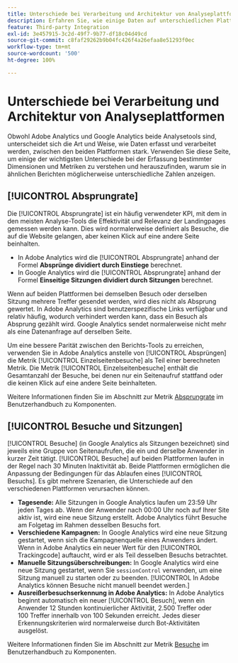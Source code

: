 ```yaml
---
title: Unterschiede bei Verarbeitung und Architektur von Analyseplattformen
description: Erfahren Sie, wie einige Daten auf unterschiedlichen Plattformen wie Adobe Analytics und Google Analytics auf verschiedene Weise erfasst und angezeigt werden.
feature: Third-party Integration
exl-id: 3e457915-3c2d-49f7-9b77-df18c04d49cd
source-git-commit: c8faf29262b9b04fc426f4a26efaa8e51293f0ec
workflow-type: tm+mt
source-wordcount: '500'
ht-degree: 100%

---
```


# Unterschiede bei Verarbeitung und Architektur von Analyseplattformen

Obwohl Adobe Analytics und Google Analytics beide Analysetools sind, unterscheidet sich die Art und Weise, wie Daten erfasst und verarbeitet werden, zwischen den beiden Plattformen stark. Verwenden Sie diese Seite, um einige der wichtigsten Unterschiede bei der Erfassung bestimmter Dimensionen und Metriken zu verstehen und herauszufinden, warum sie in ähnlichen Berichten möglicherweise unterschiedliche Zahlen anzeigen.

## [!UICONTROL Absprungrate]

Die [!UICONTROL Absprungrate] ist ein häufig verwendeter KPI, mit dem in den meisten Analyse-Tools die Effektivität und Relevanz der Landingpages gemessen werden kann. Dies wird normalerweise definiert als Besuche, die auf die Website gelangen, aber keinen Klick auf eine andere Seite beinhalten.

* In Adobe Analytics wird die [!UICONTROL Absprungrate] anhand der Formel **Absprünge dividiert durch Einstiege** berechnet.
* In Google Analytics wird die [!UICONTROL Absprungrate] anhand der Formel **Einseitige Sitzungen dividiert durch Sitzungen** berechnet.

Wenn auf beiden Plattformen bei demselben Besuch oder derselben Sitzung mehrere Treffer gesendet werden, wird dies nicht als Absprung gewertet. In Adobe Analytics sind benutzerspezifische Links verfügbar und relativ häufig, wodurch verhindert werden kann, dass ein Besuch als Absprung gezählt wird. Google Analytics sendet normalerweise nicht mehr als eine Datenanfrage auf derselben Seite.

Um eine bessere Parität zwischen den Berichts-Tools zu erreichen, verwenden Sie in Adobe Analytics anstelle von [!UICONTROL Absprüngen] die Metrik [!UICONTROL Einzelseitenbesuche] als Teil einer berechneten Metrik. Die Metrik [!UICONTROL Einzelseitenbesuche] enthält die Gesamtanzahl der Besuche, bei denen nur ein Seitenaufruf stattfand oder die keinen Klick auf eine andere Seite beinhalteten.

Weitere Informationen finden Sie im Abschnitt zur Metrik [Absprungrate](/help/components/metrics/bounce-rate.md) im Benutzerhandbuch zu Komponenten.

## [!UICONTROL Besuche und Sitzungen]

[!UICONTROL Besuche] (in Google Analytics als Sitzungen bezeichnet) sind jeweils eine Gruppe von Seitenaufrufen, die ein und derselbe Anwender in kurzer Zeit tätigt. [!UICONTROL Besuche] auf beiden Plattformen laufen in der Regel nach 30 Minuten Inaktivität ab. Beide Plattformen ermöglichen die Anpassung der Bedingungen für das Ablaufen eines [!UICONTROL Besuchs]. Es gibt mehrere Szenarien, die Unterschiede auf den verschiedenen Plattformen verursachen können.

* **Tagesende:** Alle Sitzungen in Google Analytics laufen um 23:59 Uhr jeden Tages ab. Wenn der Anwender nach 00:00 Uhr noch auf Ihrer Site aktiv ist, wird eine neue Sitzung erstellt. Adobe Analytics führt Besuche am Folgetag im Rahmen desselben Besuchs fort.
* **Verschiedene Kampagnen:** In Google Analytics wird eine neue Sitzung gestartet, wenn sich die Kampagnenquelle eines Anwenders ändert. Wenn in Adobe Analytics ein neuer Wert für den [!UICONTROL Trackingcode] auftaucht, wird er als Teil desselben Besuchs betrachtet.
* **Manuelle Sitzungsüberschreibungen:** In Google Analytics wird eine neue Sitzung gestartet, wenn Sie `sessionControl` verwenden, um eine Sitzung manuell zu starten oder zu beenden. [!UICONTROL In Adobe Analytics können Besuche nicht manuell beendet werden.]
* **Ausreißerbesuchserkennung in Adobe Analytics:** In Adobe Analytics beginnt automatisch ein neuer [!UICONTROL Besuch], wenn ein Anwender 12 Stunden kontinuierlicher Aktivität, 2.500 Treffer oder 100 Treffer innerhalb von 100 Sekunden erreicht. Jedes dieser Erkennungskriterien wird normalerweise durch Bot-Aktivitäten ausgelöst.

Weitere Informationen finden Sie im Abschnitt zur Metrik [Besuche](/help/components/metrics/visits.md) im Benutzerhandbuch zu Komponenten.
